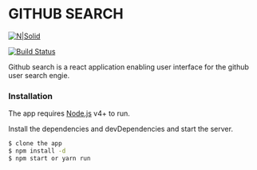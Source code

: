 # GITHUB SEARCH

[![N|Solid](https://cldup.com/dTxpPi9lDf.thumb.png)](https://nodesource.com/products/nsolid)

[![Build Status](https://travis-ci.org/joemccann/dillinger.svg?branch=master)](https://travis-ci.org/joemccann/dillinger)


Github search is a react application enabling user interface for the github user search engie. 
 []("https://github.com/Moverr/githubsearch/blob/4e539d9ff25179da3b20cf20cf523805cd6d1f01/images/cardview.PNG" )


### Installation

The app requires [Node.js](https://nodejs.org/) v4+ to run.

Install the dependencies and devDependencies and start the server.

```sh
$ clone the app
$ npm install -d
$ npm start or yarn run
```

